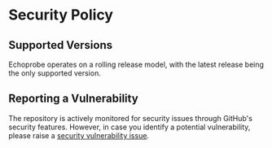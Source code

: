 # Security Policy

## Supported Versions

Echoprobe operates on a rolling release model, with the latest release being the only supported version.

## Reporting a Vulnerability

The repository is actively monitored for security issues through GitHub's security features.
However, in case you identify a potential vulnerability, please raise a [security vulnerability issue](https://github.com/ingka-group/echoprobe/issues/new?assignees=&labels=security%2C+vulnerability&projects=&template=security-vulnerability.md&title=%5BSECURITY%5D+Brief+description+of+the+vulnerability).
